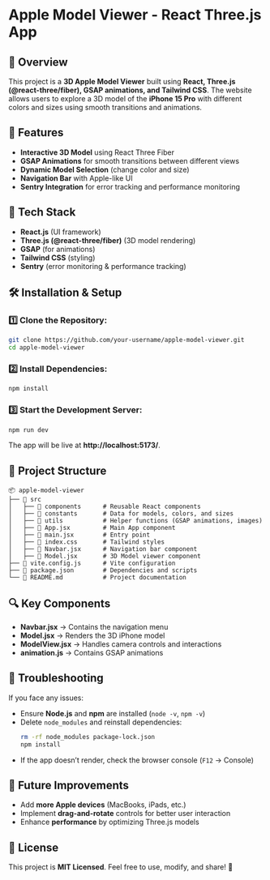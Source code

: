 # Apple Model Viewer - React Three.js App

## 📌 Overview
This project is a **3D Apple Model Viewer** built using **React, Three.js (@react-three/fiber), GSAP animations, and Tailwind CSS**. The website allows users to explore a 3D model of the **iPhone 15 Pro** with different colors and sizes using smooth transitions and animations.

## 🎯 Features
- **Interactive 3D Model** using React Three Fiber
- **GSAP Animations** for smooth transitions between different views
- **Dynamic Model Selection** (change color and size)
- **Navigation Bar** with Apple-like UI
- **Sentry Integration** for error tracking and performance monitoring

## 🚀 Tech Stack
- **React.js** (UI framework)
- **Three.js (@react-three/fiber)** (3D model rendering)
- **GSAP** (for animations)
- **Tailwind CSS** (styling)
- **Sentry** (error monitoring & performance tracking)

## 🛠 Installation & Setup
### 1️⃣ Clone the Repository:
```sh
git clone https://github.com/your-username/apple-model-viewer.git
cd apple-model-viewer
```

### 2️⃣ Install Dependencies:
```sh
npm install
```

### 3️⃣ Start the Development Server:
```sh
npm run dev
```

The app will be live at **http://localhost:5173/**.

## 📂 Project Structure
```
📦 apple-model-viewer
├── 📁 src
│   ├── 📁 components      # Reusable React components
│   ├── 📁 constants       # Data for models, colors, and sizes
│   ├── 📁 utils           # Helper functions (GSAP animations, images)
│   ├── 📄 App.jsx         # Main App component
│   ├── 📄 main.jsx        # Entry point
│   ├── 📄 index.css       # Tailwind styles
│   ├── 📄 Navbar.jsx      # Navigation bar component
│   ├── 📄 Model.jsx       # 3D Model viewer component
├── 📄 vite.config.js      # Vite configuration
├── 📄 package.json        # Dependencies and scripts
└── 📄 README.md           # Project documentation
```

## 🔍 Key Components
- **Navbar.jsx** → Contains the navigation menu
- **Model.jsx** → Renders the 3D iPhone model
- **ModelView.jsx** → Handles camera controls and interactions
- **animation.js** → Contains GSAP animations

## 🔧 Troubleshooting
If you face any issues:
- Ensure **Node.js** and **npm** are installed (`node -v`, `npm -v`)
- Delete `node_modules` and reinstall dependencies:
  ```sh
  rm -rf node_modules package-lock.json
  npm install
  ```
- If the app doesn’t render, check the browser console (`F12` → Console)

## 📌 Future Improvements
- Add **more Apple devices** (MacBooks, iPads, etc.)
- Implement **drag-and-rotate** controls for better user interaction
- Enhance **performance** by optimizing Three.js models

## 📜 License
This project is **MIT Licensed**. Feel free to use, modify, and share! 🚀
